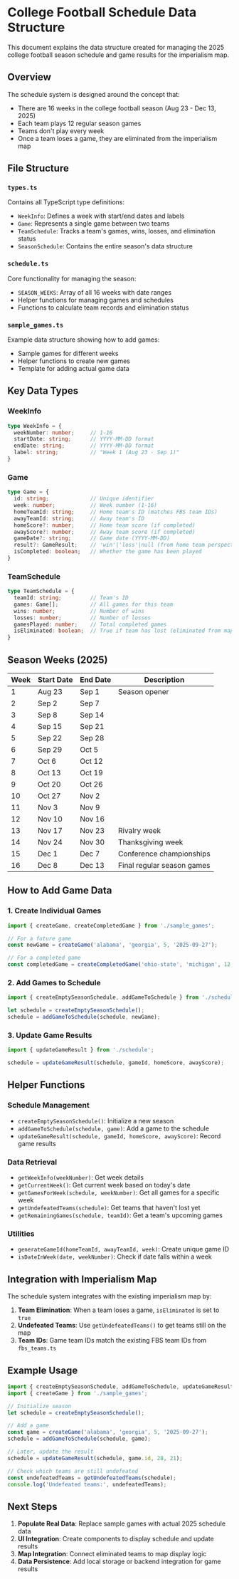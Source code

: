 # College Football Schedule Data Structure

This document explains the data structure created for managing the 2025 college football season schedule and game results for the imperialism map.

## Overview

The schedule system is designed around the concept that:
- There are 16 weeks in the college football season (Aug 23 - Dec 13, 2025)
- Each team plays 12 regular season games
- Teams don't play every week
- Once a team loses a game, they are eliminated from the imperialism map

## File Structure

### `types.ts`
Contains all TypeScript type definitions:
- `WeekInfo`: Defines a week with start/end dates and labels
- `Game`: Represents a single game between two teams
- `TeamSchedule`: Tracks a team's games, wins, losses, and elimination status
- `SeasonSchedule`: Contains the entire season's data structure

### `schedule.ts`
Core functionality for managing the season:
- `SEASON_WEEKS`: Array of all 16 weeks with date ranges
- Helper functions for managing games and schedules
- Functions to calculate team records and elimination status

### `sample_games.ts`
Example data structure showing how to add games:
- Sample games for different weeks
- Helper functions to create new games
- Template for adding actual game data

## Key Data Types

### WeekInfo
```typescript
type WeekInfo = {
  weekNumber: number;     // 1-16
  startDate: string;      // YYYY-MM-DD format
  endDate: string;        // YYYY-MM-DD format
  label: string;          // "Week 1 (Aug 23 - Sep 1)"
}
```

### Game
```typescript
type Game = {
  id: string;             // Unique identifier
  week: number;           // Week number (1-16)
  homeTeamId: string;     // Home team's ID (matches FBS team IDs)
  awayTeamId: string;     // Away team's ID
  homeScore?: number;     // Home team score (if completed)
  awayScore?: number;     // Away team score (if completed)
  gameDate?: string;      // Game date (YYYY-MM-DD)
  result?: GameResult;    // 'win'|'loss'|null (from home team perspective)
  isCompleted: boolean;   // Whether the game has been played
}
```

### TeamSchedule
```typescript
type TeamSchedule = {
  teamId: string;         // Team's ID
  games: Game[];          // All games for this team
  wins: number;           // Number of wins
  losses: number;         // Number of losses
  gamesPlayed: number;    // Total completed games
  isEliminated: boolean;  // True if team has lost (eliminated from map)
}
```

## Season Weeks (2025)

| Week | Start Date | End Date   | Description |
|------|------------|------------|-------------|
| 1    | Aug 23     | Sep 1      | Season opener |
| 2    | Sep 2      | Sep 7      | |
| 3    | Sep 8      | Sep 14     | |
| 4    | Sep 15     | Sep 21     | |
| 5    | Sep 22     | Sep 28     | |
| 6    | Sep 29     | Oct 5      | |
| 7    | Oct 6      | Oct 12     | |
| 8    | Oct 13     | Oct 19     | |
| 9    | Oct 20     | Oct 26     | |
| 10   | Oct 27     | Nov 2      | |
| 11   | Nov 3      | Nov 9      | |
| 12   | Nov 10     | Nov 16     | |
| 13   | Nov 17     | Nov 23     | Rivalry week |
| 14   | Nov 24     | Nov 30     | Thanksgiving week |
| 15   | Dec 1      | Dec 7      | Conference championships |
| 16   | Dec 8      | Dec 13     | Final regular season games |

## How to Add Game Data

### 1. Create Individual Games
```typescript
import { createGame, createCompletedGame } from './sample_games';

// For a future game
const newGame = createGame('alabama', 'georgia', 5, '2025-09-27');

// For a completed game
const completedGame = createCompletedGame('ohio-state', 'michigan', 12, 42, 27, '2025-11-15');
```

### 2. Add Games to Schedule
```typescript
import { createEmptySeasonSchedule, addGameToSchedule } from './schedule';

let schedule = createEmptySeasonSchedule();
schedule = addGameToSchedule(schedule, newGame);
```

### 3. Update Game Results
```typescript
import { updateGameResult } from './schedule';

schedule = updateGameResult(schedule, gameId, homeScore, awayScore);
```

## Helper Functions

### Schedule Management
- `createEmptySeasonSchedule()`: Initialize a new season
- `addGameToSchedule(schedule, game)`: Add a game to the schedule
- `updateGameResult(schedule, gameId, homeScore, awayScore)`: Record game results

### Data Retrieval
- `getWeekInfo(weekNumber)`: Get week details
- `getCurrentWeek()`: Get current week based on today's date
- `getGamesForWeek(schedule, weekNumber)`: Get all games for a specific week
- `getUndefeatedTeams(schedule)`: Get teams that haven't lost yet
- `getRemainingGames(schedule, teamId)`: Get a team's upcoming games

### Utilities
- `generateGameId(homeTeamId, awayTeamId, week)`: Create unique game ID
- `isDateInWeek(date, weekNumber)`: Check if date falls within a week

## Integration with Imperialism Map

The schedule system integrates with the existing imperialism map by:

1. **Team Elimination**: When a team loses a game, `isEliminated` is set to `true`
2. **Undefeated Teams**: Use `getUndefeatedTeams()` to get teams still on the map
3. **Team IDs**: Game team IDs match the existing FBS team IDs from `fbs_teams.ts`

## Example Usage

```typescript
import { createEmptySeasonSchedule, addGameToSchedule, updateGameResult } from './schedule';
import { createGame } from './sample_games';

// Initialize season
let schedule = createEmptySeasonSchedule();

// Add a game
const game = createGame('alabama', 'georgia', 5, '2025-09-27');
schedule = addGameToSchedule(schedule, game);

// Later, update the result
schedule = updateGameResult(schedule, game.id, 28, 21);

// Check which teams are still undefeated
const undefeatedTeams = getUndefeatedTeams(schedule);
console.log('Undefeated teams:', undefeatedTeams);
```

## Next Steps

1. **Populate Real Data**: Replace sample games with actual 2025 schedule data
2. **UI Integration**: Create components to display schedule and update results
3. **Map Integration**: Connect eliminated teams to map display logic
4. **Data Persistence**: Add local storage or backend integration for game results


